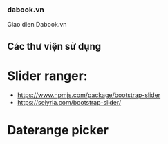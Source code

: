 ### dabook.vn
Giao dien Dabook.vn

## Các thư viện sử dụng
# Slider ranger:
+ https://www.npmjs.com/package/bootstrap-slider
+ https://seiyria.com/bootstrap-slider/

# Daterange picker